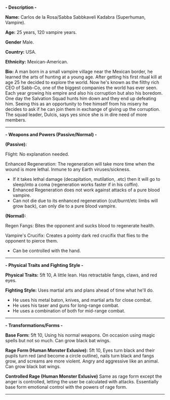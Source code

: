 
**- Description -**

**Name:** Carlos de la Rosa/Sabba Sabbkaveli Kadabra (Superhuman, Vampire).

**Age:** 25 years, 120 vampire years.

**Gender** Male.

**Country:** USA.

**Ethnicity:** Mexican-American.

**Bio:** A man born in a small vampire village near the Mexican border, he learned the arts of hunting at a young age. After getting his first ritual kill at age 25 he decided to explore the world. Now he's known as the filthy rich CEO of Sabb-Co, one of the biggest companies the world has ever seen. Each year growing his empire and also his corruption but also his boredom. One day the Salvation Squad hunts him down and they end up defeating him. Seeing this as an opportunity to free himself from his misery he decides to ask if he can join them in exchange of giving up the corruption. The squad leader, Dulcis, says yes since she is in dire need of more members.

-----
**- Weapons and Powers (Passive/Normal) -**

**(Passive):**

Flight: No explanation needed.

Enhanced Regeneration: The regeneration will take more time when the wound is more lethal. Inmune to any Earth viruses/sickness.
  - If it takes lethal damage (decapitation, mutilation, .etc) then it will go to sleep/into a coma (regeneration works faster if in his coffin).
  - Enhanced Regeneration does not work against attacks of a pure blood vampire.
  - Can not die due to its enhanced regeneration (cut/burnt/etc limbs will grow back), can only die to a pure blood vampire.


**(Normal):**

Regen Fangs: Bites the opponent and sucks blood to regenerate health.

Vampire's Crucifix: Creates a pointy dark red crucifix that flies to the opponent to pierce them.
  - Can be controlled with the hand.

-----
**- Physical Traits and Fighting Style -**

**Physical Traits:** 5ft 10, A little lean. Has retractable fangs, claws, and red eyes. 

**Fighting Style:** Uses martial arts and plans ahead of time what he'll do. 
   - He uses his metal baton, knives, and martial arts for close combat. 
   - He uses his taser and guns for long-range combat. 
   - He uses a combination of both for mid-range combat.

-----
**- Transformations/Forms -**

**Base Form:** 5ft 10, Using his normal weapons. On occasion using magic spells but not so much. Can grow black bat wings.

**Rage Form (Human Monster Exlusive):** 5ft 10, Eyes turn black and their pupils turn red (and become a circle outline), nails turn black and fangs grow, and screams are more violent. Angry and aggressive like an animal. Can grow black bat wings. 

**Controlled Rage (Human Monster Exlusive)** Same as rage form except the anger is controlled, letting the user be calculated with attacks. Essentially base form emotional control with the powers of rage form.

-----
